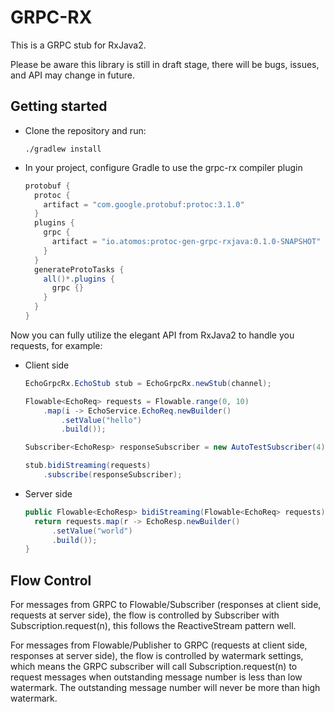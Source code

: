 # GRPC-RX
This is a GRPC stub for RxJava2.

Please be aware this library is still in draft stage, there will be bugs, issues, and API may change in future.

## Getting started
* Clone the repository and run:

    ```
    ./gradlew install
    ``` 
* In your project, configure Gradle to use the grpc-rx compiler plugin

    ```groovy
    protobuf {
      protoc {
        artifact = "com.google.protobuf:protoc:3.1.0"
      }
      plugins {
        grpc {
          artifact = "io.atomos:protoc-gen-grpc-rxjava:0.1.0-SNAPSHOT"
        }
      }
      generateProtoTasks {
        all()*.plugins {
          grpc {}
        }
      }
    }
    ```
    
Now you can fully utilize the elegant API from RxJava2 to handle you requests, for example:

* Client side
    ```java
    EchoGrpcRx.EchoStub stub = EchoGrpcRx.newStub(channel);
    
    Flowable<EchoReq> requests = Flowable.range(0, 10)
        .map(i -> EchoService.EchoReq.newBuilder()
            .setValue("hello")
            .build());

    Subscriber<EchoResp> responseSubscriber = new AutoTestSubscriber(4);

    stub.bidiStreaming(requests)
        .subscribe(responseSubscriber);
    ```
    
* Server side
    ```java
    public Flowable<EchoResp> bidiStreaming(Flowable<EchoReq> requests) {
      return requests.map(r -> EchoResp.newBuilder()
          .setValue("world")
          .build());
    }
    ```
    
## Flow Control
For messages from GRPC to Flowable/Subscriber (responses at client side, requests at server side), 
the flow is controlled by Subscriber with Subscription.request(n), this follows the ReactiveStream pattern well.
 
For messages from Flowable/Publisher to GRPC (requests at client side, responses at server side),
the flow is controlled by watermark settings, 
which means the GRPC subscriber will call Subscription.request(n) to request messages when outstanding message number is less than low watermark.
The outstanding message number will never be more than high watermark.
